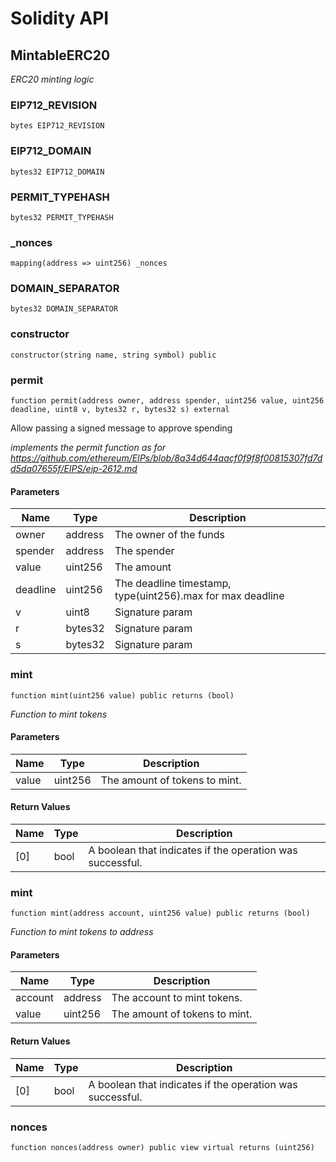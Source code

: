 # Solidity API

## MintableERC20

_ERC20 minting logic_

### EIP712_REVISION

```solidity
bytes EIP712_REVISION
```

### EIP712_DOMAIN

```solidity
bytes32 EIP712_DOMAIN
```

### PERMIT_TYPEHASH

```solidity
bytes32 PERMIT_TYPEHASH
```

### _nonces

```solidity
mapping(address => uint256) _nonces
```

### DOMAIN_SEPARATOR

```solidity
bytes32 DOMAIN_SEPARATOR
```

### constructor

```solidity
constructor(string name, string symbol) public
```

### permit

```solidity
function permit(address owner, address spender, uint256 value, uint256 deadline, uint8 v, bytes32 r, bytes32 s) external
```

Allow passing a signed message to approve spending

_implements the permit function as for
https://github.com/ethereum/EIPs/blob/8a34d644aacf0f9f8f00815307fd7dd5da07655f/EIPS/eip-2612.md_

#### Parameters

| Name | Type | Description |
| ---- | ---- | ----------- |
| owner | address | The owner of the funds |
| spender | address | The spender |
| value | uint256 | The amount |
| deadline | uint256 | The deadline timestamp, type(uint256).max for max deadline |
| v | uint8 | Signature param |
| r | bytes32 | Signature param |
| s | bytes32 | Signature param |

### mint

```solidity
function mint(uint256 value) public returns (bool)
```

_Function to mint tokens_

#### Parameters

| Name | Type | Description |
| ---- | ---- | ----------- |
| value | uint256 | The amount of tokens to mint. |

#### Return Values

| Name | Type | Description |
| ---- | ---- | ----------- |
| [0] | bool | A boolean that indicates if the operation was successful. |

### mint

```solidity
function mint(address account, uint256 value) public returns (bool)
```

_Function to mint tokens to address_

#### Parameters

| Name | Type | Description |
| ---- | ---- | ----------- |
| account | address | The account to mint tokens. |
| value | uint256 | The amount of tokens to mint. |

#### Return Values

| Name | Type | Description |
| ---- | ---- | ----------- |
| [0] | bool | A boolean that indicates if the operation was successful. |

### nonces

```solidity
function nonces(address owner) public view virtual returns (uint256)
```

